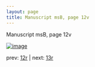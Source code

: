 ```yaml
---
layout: page
title: Manuscript msB, page 12v
---
```


Manuscript msB, page 12v

[![image](http://www.homermultitext.org/iipsrv?OBJ=IIP,1.0&FIF=/project/homer/pyramidal/deepzoom/hmt/vbbifolio/v1/vb_12v_13r.tif&WID=100&CVT=JPEG)](http://www.homermultitext.org/ict2/?urn=urn:cite2:hmt:vbbifolio.v1:vb_12v_13r)

prev:  [12r](../12r) | next:  [13r](../13r)

